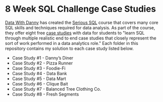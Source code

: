 # 8 Week SQL Challenge Case Studies
 

[Data With Danny](https://www.datawithdanny.com/) has created the [Serious SQL](https://www.datawithdanny.com/courses/serious-sql) course that covers many core SQL skills and techniques required for data analysis. As part of the course, they offer eight free [case studies](https://8weeksqlchallenge.com/getting-started/) with data for students to "learn SQL through multiple realistic end to end case studies that closely represent the sort of work performed in a data analytics role." Each folder in this repository contains my solution to each case study listed below.

* Case Study #1 - Danny’s Diner
* Case Study #2 - Pizza Runner
* Case Study #3 - Foodie-Fi
* Case Study #4 - Data Bank
* Case Study #5 - Data Mart
* Case Study #6 - Clique Bait
* Case Study #7 - Balanced Tree Clothing Co.
* Case Study #8 - Fresh Segments

